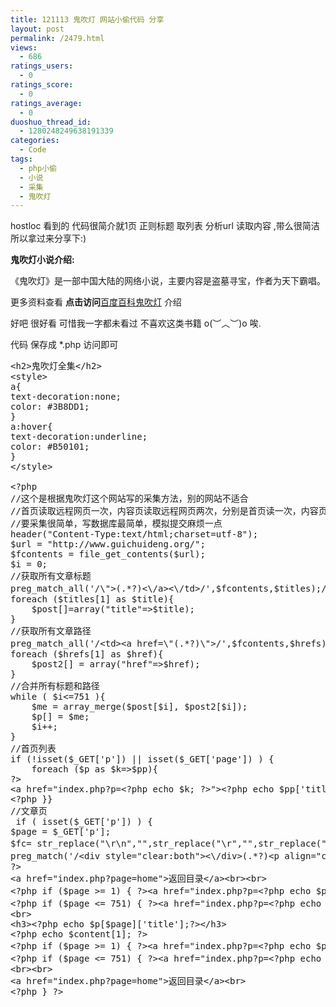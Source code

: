 ```yaml
---
title: 121113 鬼吹灯 网站小偷代码 分享
layout: post
permalink: /2479.html
views:
  - 686
ratings_users:
  - 0
ratings_score:
  - 0
ratings_average:
  - 0
duoshuo_thread_id:
  - 1280248249638191339
categories:
  - Code
tags:
  - php小偷
  - 小说
  - 采集
  - 鬼吹灯
---
```

hostloc 看到的 代码很简介就1页 正则标题 取列表 分析url 读取内容 ,带么很简洁所以拿过来分享下:)

**鬼吹灯小说介绍:**

<pre>《鬼吹灯》是一部中国大陆的网络小说，主要内容是盗墓寻宝，作者为天下霸唱。第一部包括四卷，分别是《精绝古城》、《龙岭迷窟》、《云南虫谷》和《昆仑神宫》。随后作者继续创作第二部，内容涉及陈瞎子和鹧鸪哨之盗墓往事。第二部包括四卷，分别是《黄皮子坟》、《南海归墟》、《怒晴湘西》和《巫峡棺山》，全八卷简体中文版由安徽文艺出版社发行，但对原书中部分“封建迷信”、“恐怖灵异”的内容进行删改。该书在台湾由高宝国际出版集团出版繁体中文版，在第二部将《巫峡棺山》分成《不死地仙》及《巫峡棺山》。
</pre>

更多资料查看 **点击访问**<a href="http://baike.baidu.com/view/51049.htm" title="鬼吹灯百度百科" target="_blank">百度百科鬼吹灯</a> 介绍

好吧 很好看 可惜我一字都未看过 不喜欢这类书籍 o(︶︿︶)o 唉.

代码 保存成 *.php 访问即可

<pre class="brush: php; title: ; notranslate" title="">&lt;h2&gt;鬼吹灯全集&lt;/h2&gt;
&lt;style&gt;
a{
text-decoration:none;
color: #3B8DD1;
}
a:hover{
text-decoration:underline;
color: #B50101;
}
&lt;/style&gt;

&lt;?php
//这个是根据鬼吹灯这个网站写的采集方法，别的网站不适合
//首页读取远程网页一次，内容页读取远程网页两次，分别是首页读一次，内容页读一次
//要采集很简单，写数据库最简单，模拟提交麻烦一点
header("Content-Type:text/html;charset=utf-8");
$url = "http://www.guichuideng.org/"; 
$fcontents = file_get_contents($url);
$i = 0;
//获取所有文章标题
preg_match_all('/\"&gt;(.*?)&lt;\/a&gt;&lt;\/td&gt;/',$fcontents,$titles);//正则匹配
foreach ($titles[1] as $title){
	$post[]=array("title"=&gt;$title);
}
//获取所有文章路径
preg_match_all('/&lt;td&gt;&lt;a href=\"(.*?)\"&gt;/',$fcontents,$hrefs);//正则匹配
foreach ($hrefs[1] as $href){
	$post2[] = array("href"=&gt;$href);
}
//合并所有标题和路径
while ( $i&lt;=751 ){
	$me = array_merge($post[$i], $post2[$i]);
	$p[] = $me;
	$i++;
}
//首页列表
if (!isset($_GET['p']) || isset($_GET['page']) ) {
	foreach ($p as $k=&gt;$pp){
?&gt;
&lt;a href="index.php?p=&lt;?php echo $k; ?&gt;"&gt;&lt;?php echo $pp['title']; ?&gt;&lt;/a&gt;&lt;br&gt;
&lt;?php }}
//文章页
 if ( isset($_GET['p']) ) {
$page = $_GET['p'];
$fc= str_replace("\r\n","",str_replace("\r","",str_replace("\n","",file_get_contents($p[$page]['href']))));//替换换行
preg_match('/&lt;div style="clear:both"&gt;&lt;\/div&gt;(.*?)&lt;p align="center"&gt;/',$fc,$content);//正则匹配
?&gt;
&lt;a href="index.php?page=home"&gt;返回目录&lt;/a&gt;&lt;br&gt;&lt;br&gt;
&lt;?php if ($page &gt;= 1) { ?&gt;&lt;a href="index.php?p=&lt;?php echo $page-1; ?&gt;"&gt;上一页&lt;/a&gt; | &lt;?php } ?&gt;
&lt;?php if ($page &lt;= 751) { ?&gt;&lt;a href="index.php?p=&lt;?php echo $page+1; ?&gt;"&gt;下一页&lt;/a&gt; &lt;?php } ?&gt;
&lt;br&gt;
&lt;h3&gt;&lt;?php echo $p[$page]['title'];?&gt;&lt;/h3&gt;
&lt;?php echo $content[1]; ?&gt;
&lt;?php if ($page &gt;= 1) { ?&gt;&lt;a href="index.php?p=&lt;?php echo $page-1; ?&gt;"&gt;上一页&lt;/a&gt; | &lt;?php } ?&gt;
&lt;?php if ($page &lt;= 751) { ?&gt;&lt;a href="index.php?p=&lt;?php echo $page+1; ?&gt;"&gt;下一页&lt;/a&gt; &lt;?php } ?&gt;
&lt;br&gt;&lt;br&gt;
&lt;a href="index.php?page=home"&gt;返回目录&lt;/a&gt;&lt;br&gt;
&lt;?php } ?&gt;

</pre>
